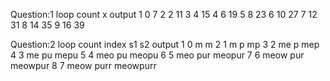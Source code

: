 Question:1
loop count    x    output
1             0    7
2             2    11
3             4    15
4             6    19
5             8    23
6             10   27
7             12   31
8             14   35
9             16   39


Question:2 
loop count   index     s1     s2     output
1            0         m            m 
2            1         m      p     mp
3            2         me     p     mep
4            3         me     pu    mepu
5            4         meo    pu    meopu
6            5         meo    pur   meopur
7            6         meow   pur   meowpur
8            7         meow   purr  meowpurr